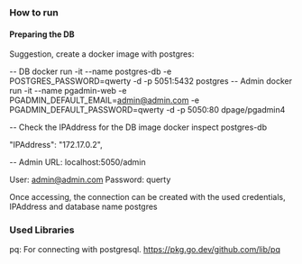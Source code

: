 

### How to run

#### Preparing the DB

Suggestion, create a docker image with postgres:

-- DB
docker run -it --name postgres-db -e POSTGRES_PASSWORD=qwerty -d -p 5051:5432 postgres
-- Admin
docker run -it --name pgadmin-web -e PGADMIN_DEFAULT_EMAIL=admin@admin.com -e PGADMIN_DEFAULT_PASSWORD=qwerty -d -p 5050:80  dpage/pgadmin4


-- Check the IPAddress for the DB image
docker inspect postgres-db

"IPAddress": "172.17.0.2",

-- Admin URL:
localhost:5050/admin

User: admin@admin.com
Password: querty

Once accessing, the connection can be created with the used credentials, IPAddress and database name postgres

<!-- TODO: Prepare a docker compose that would run the whole environment -->


### Used Libraries

pq: For connecting with postgresql. https://pkg.go.dev/github.com/lib/pq
